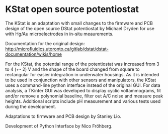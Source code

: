 # KStat open source potentiostat

The KStat is an adaptation with small changes to the firmware and PCB design of the open source DStat potentiostat by Michael Dryden for use with Hg/Au microelectrodes in in-situ meaurements.

Documentation for the original design: http://microfluidics.utoronto.ca/gitlab/dstat/dstat-documentation/wikis/home

For the KStat, the potential range of the potentiostat was increased from 3 to 4 (+- 2) V and the shape of the board changed from square to rectangular for easier integration in underwater housings.
As it is intended to be used in conjunction with other sensors and manipulators, the KStat uses a command-line python interface instead of the original GUI. For data analysis, a TKinter GUI was developed to display cyclic voltammograms, fit and/or remove a polynomial baseline, filter out A/C noise and measure peak heights.
Additional scripts include pH measurement and various tests used during the development.

Adaptations to firmware and PCB design by Stanley Lio.

Development of Python Interface by Nico Fröhberg.

